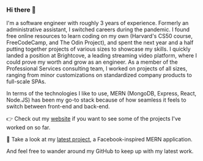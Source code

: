### Hi there 👋

I'm a software engineer with roughly 3 years of experience. Formerly an administrative assistant, I switched careers during the pandemic. I found free online resources to learn coding on my own (Harvard's CS50 course, FreeCodeCamp, and The Odin Project), and spent the next year and a half putting together projects of various sizes to showcase my skills. I quickly landed a position at Brightcove, a leading streaming video platform, where I could prove my worth and grow as an engineer. As a member of the Professional Services consulting team, I worked on projects of all sizes, ranging from minor customizations on standardized company products to full-scale SPAs.

In terms of the technologies I like to use, MERN (MongoDB, Express, React, Node.JS) has been my go-to stack because of how seamless it feels to switch between front-end and back-end.

👉  Check out my [website](https://romainyvernes.dev/) if you want to see some of the projects I've worked on so far.

🔭  Take a look at my [latest project](https://odinbook-social.herokuapp.com/), a Facebook-inspired MERN application.

And feel free to wander around my GitHub to keep up with my latest work.

<!--
**romainyvernes/romainyvernes** is a ✨ _special_ ✨ repository because its `README.md` (this file) appears on your GitHub profile.

Here are some ideas to get you started:

- 🔭 I’m currently working on ...
- 🌱 I’m currently learning ...
- 👯 I’m looking to collaborate on ...
- 🤔 I’m looking for help with ...
- 💬 Ask me about ...
- 📫 How to reach me: ...
- 😄 Pronouns: ...
- ⚡ Fun fact: ...
-->
